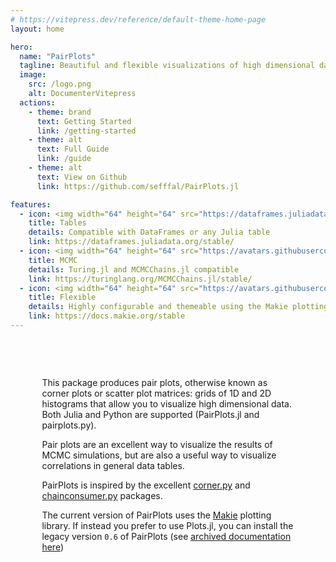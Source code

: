 ```yaml
---
# https://vitepress.dev/reference/default-theme-home-page
layout: home

hero:
  name: "PairPlots"
  tagline: Beautiful and flexible visualizations of high dimensional data
  image:
    src: /logo.png
    alt: DocumenterVitepress
  actions:
    - theme: brand
      text: Getting Started
      link: /getting-started
    - theme: alt
      text: Full Guide
      link: /guide
    - theme: alt
      text: View on Github
      link: https://github.com/sefffal/PairPlots.jl

features:
  - icon: <img width="64" height="64" src="https://dataframes.juliadata.org/stable/assets/logo.png" alt="tables"/>
    title: Tables
    details: Compatible with DataFrames or any Julia table
    link: https://dataframes.juliadata.org/stable/
  - icon: <img width="64" height="64" src="https://avatars.githubusercontent.com/u/26261527?s=200&v=4" />
    title: MCMC
    details: Turing.jl and MCMCChains.jl compatible
    link: https://turinglang.org/MCMCChains.jl/stable/
  - icon: <img width="64" height="64" src="https://avatars.githubusercontent.com/u/98041931?s=200&v=4"/>
    title: Flexible
    details: Highly configurable and themeable using the Makie plotting package.
    link: https://docs.makie.org/stable
---
```


<p style="margin-bottom:2cm"></p>

<div class="vp-doc" style="width:80%; margin:auto">


This package produces pair plots, otherwise known as corner plots or scatter plot matrices: grids of 1D and 2D histograms that allow you to visualize high dimensional data. Both Julia and Python are supported (PairPlots.jl and pairplots.py).

Pair plots are an excellent way to visualize the results of MCMC simulations, but are also a useful way to visualize correlations in general data tables.

PairPlots is inspired by the excellent [corner.py](https://corner.readthedocs.io/en/latest/index.html) and [chainconsumer.py](https://samreay.github.io/ChainConsumer/usage.html) packages.

The current version of PairPlots uses the [Makie](https://docs.makie.org/stable/) plotting library. If instead you prefer to use Plots.jl, you can install the legacy version `0.6` of PairPlots (see [archived documentation here](https://github.com/sefffal/PairPlots.jl/blob/b632abd79c0dfbe7387d44393f4fb5b7f74ac5d8/README.md))
</div>

